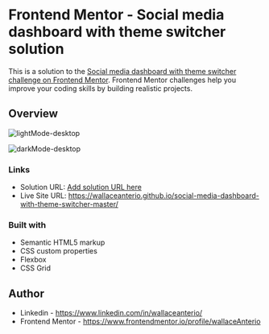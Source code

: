 # Frontend Mentor - Social media dashboard with theme switcher solution

This is a solution to the [Social media dashboard with theme switcher challenge on Frontend Mentor](https://www.frontendmentor.io/challenges/social-media-dashboard-with-theme-switcher-6oY8ozp_H). Frontend Mentor challenges help you improve your coding skills by building realistic projects. 

## Overview
![lightMode-desktop](https://user-images.githubusercontent.com/54643137/166165341-24924634-b4d8-4cad-8d30-f9b4af4fd777.png)

![darkMode-desktop](https://user-images.githubusercontent.com/54643137/166165349-75836780-c395-4114-b7cd-a2930b3213f6.png)

### Links

- Solution URL: [Add solution URL here](https://your-solution-url.com)
- Live Site URL: https://wallaceanterio.github.io/social-media-dashboard-with-theme-switcher-master/
### Built with
- Semantic HTML5 markup
- CSS custom properties
- Flexbox
- CSS Grid
## Author

- Linkedin - https://www.linkedin.com/in/wallaceanterio/
- Frontend Mentor - https://www.frontendmentor.io/profile/wallaceAnterio
